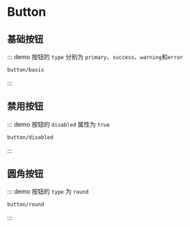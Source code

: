 # Button

## 基础按钮

::: demo 按钮的 `type` 分别为 `primary`、`success`、`warning`和`error`

```html
button/basis
```

:::

## 禁用按钮

::: demo 按钮的 `disabled` 属性为 `true`

```html
button/disabled
```

:::

## 圆角按钮

::: demo 按钮的 `type` 为 `round`

```html
button/round
```

:::
